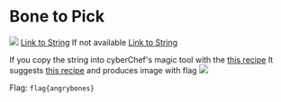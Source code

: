 # Bone to Pick
![](assets/cryptography/bone-to-pick_1.png)
[Link to String](https://pastebin.com/xL04idu2) 
If not available [Link to String](assets/cryptography/xL04idu2.txt)

If you copy the string into cyberChef's magic tool with the [this recipe](https://gchq.github.io/CyberChef/#recipe=Magic(6,true,false,''))
It suggests [this recipe](https://gchq.github.io/CyberChef/#recipe=From_Base64('A-Za-z0-9-_',true)Encode_text('UTF-8%20(65001)')Render_Image('Raw'))
and produces image with flag
![](assets/cryptography/bone-to-pick_2.png)

Flag: `flag{angrybones}` 
